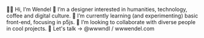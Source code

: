 🤙🏾 Hi, I’m Wendel
👀 I’m a designer interested in humanities, technology, coffee and digital culture.
🧠 I’m currently learning (and experimenting) basic front-end, focusing in p5js. 
🔭 I’m looking to collaborate with diverse people in cool projects.
💬 Let's talk → @wwwndl / wwwendel.com

